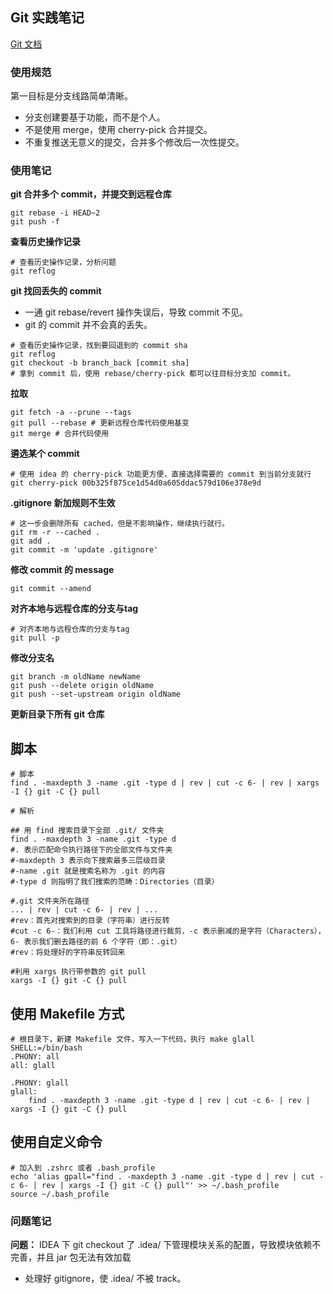 ## Git 实践笔记
[Git 文档](https://git-scm.com/docs)

### 使用规范
第一目标是分支线路简单清晰。
- 分支创建要基于功能，而不是个人。
- 不是使用 merge，使用 cherry-pick 合并提交。
- 不重复推送无意义的提交，合并多个修改后一次性提交。

### 使用笔记
**git 合并多个 commit，并提交到远程仓库** 
```shell script
git rebase -i HEAD~2
git push -f
```

**查看历史操作记录**
```shell script
# 查看历史操作记录，分析问题
git reflog
```

**git 找回丢失的 commit**
- 一通 git rebase/revert 操作失误后，导致 commit 不见。
- git 的 commit 并不会真的丢失。
```shell script
# 查看历史操作记录，找到要回退到的 commit sha
git reflog  
git checkout -b branch_back [commit sha]
# 拿到 commit 后，使用 rebase/cherry-pick 都可以往目标分支加 commit。
```

**拉取**
```shell script
git fetch -a --prune --tags
git pull --rebase # 更新远程仓库代码使用基变
git merge # 合并代码使用 
```

**遴选某个 commit**
```shell script
# 使用 idea 的 cherry-pick 功能更方便，直接选择需要的 commit 到当前分支就行
git cherry-pick 00b325f875ce1d54d0a605ddac579d106e378e9d
```

**.gitignore 新加规则不生效**
```shell script
# 这一步会删除所有 cached，但是不影响操作，继续执行就行。
git rm -r --cached . 
git add .
git commit -m 'update .gitignore'
```

**修改 commit 的 message**
```shell script
git commit --amend
```

**对齐本地与远程仓库的分支与tag**
```shell script
# 对齐本地与远程仓库的分支与tag
git pull -p
```

**修改分支名**
```shell script
git branch -m oldName newName
git push --delete origin oldName
git push --set-upstream origin oldName
```

**更新目录下所有 git 仓库**
## 脚本
```shell script
# 脚本
find . -maxdepth 3 -name .git -type d | rev | cut -c 6- | rev | xargs -I {} git -C {} pull

# 解析

## 用 find 搜索目录下全部 .git/ 文件夹
find . -maxdepth 3 -name .git -type d
#. 表示匹配命令执行路径下的全部文件与文件夹
#-maxdepth 3 表示向下搜索最多三层级目录
#-name .git 就是搜索名称为 .git 的内容
#-type d 则指明了我们搜索的范畴：Directories（目录）

#.git 文件夹所在路径
... | rev | cut -c 6- | rev | ...
#rev：首先对搜索到的目录（字符串）进行反转
#cut -c 6-：我们利用 cut 工具将路径进行裁剪，-c 表示删减的是字符（Characters），6- 表示我们删去路径的前 6 个字符（即：.git）
#rev：将处理好的字符串反转回来

#利用 xargs 执行带参数的 git pull
xargs -I {} git -C {} pull

```
## 使用 Makefile 方式
```shell script
# 根目录下，新建 Makefile 文件，写入一下代码，执行 make glall
SHELL:=/bin/bash
.PHONY: all
all: glall

.PHONY: glall
glall:
    find . -maxdepth 3 -name .git -type d | rev | cut -c 6- | rev | xargs -I {} git -C {} pull
```

## 使用自定义命令
```shell script
# 加入到 .zshrc 或者 .bash_profile
echo 'alias gpall="find . -maxdepth 3 -name .git -type d | rev | cut -c 6- | rev | xargs -I {} git -C {} pull"' >> ~/.bash_profile
source ~/.bash_profile
```

### 问题笔记
**问题：** IDEA 下 git checkout 了 .idea/ 下管理模块关系的配置，导致模块依赖不完善，并且 jar 包无法有效加载
- 处理好 gitignore，使 .idea/ 不被 track。


